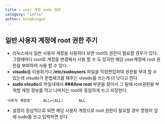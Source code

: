 ```yaml
---
title : user 계정 sudo 권한
category: "infra"
author: bingbingpa
---
```


## 일반 사용자 계정에  root 권한 주기

- 리눅스에서 일반 사용자 계정을 사용하다 보면 root의 권한이 필요할 경우가 있다. 그럴때마다 root로 계정을 변경해서 사용 할 수 도 있지만 해당 user계정에 root 권한을 부여하여 사용 할 수 있다.
- **visudo**를 이용하거나 **/etc/sudousers** 파일을 직접편집하여 권한을 부여 할 수 있는데 visudo가 문법체크를 해주는 visudo를 쓰는게 더 낫다고 한다.
- **sudo visudo**로 파일내에서 **##Allow root** 부분을 찾아서 그 밑에 root권한을 부여할 계정 정보를 적고 나머지는 root와 동일하게 쓰고 저장한다.
~~~ shell
'사용자 계정명'     ALL=(ALL)       ALL
~~~
- 설정이 정상적으로 되면 해당 사용자 계정으로  root 권한이 필요할 경우 명령어 앞에 sudo를 쓰고 입력하면 된다.


